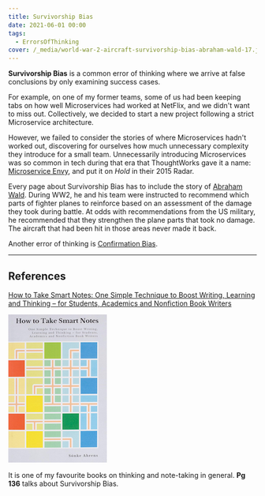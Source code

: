 ```yaml
---
title: Survivorship Bias
date: 2021-06-01 00:00
tags:
  - ErrorsOfThinking
cover: /_media/world-war-2-aircraft-survivorship-bias-abraham-wald-17.jpeg
---
```


**Survivorship Bias** is a common error of thinking where we arrive at false conclusions by only examining success cases.

For example, on one of my former teams, some of us had been keeping tabs on how well Microservices had worked at NetFlix, and we didn't want to miss out. Collectively, we decided to start a new project following a strict Microservice architecture.

However, we failed to consider the stories of where Microservices hadn't worked out, discovering for ourselves how much unnecessary complexity they introduce for a small team. Unnecessarily introducing Microservices was so common in tech during that era that ThoughtWorks gave it a name:  [Microservice Envy](https://www.thoughtworks.com/radar/techniques/microservice-envy), and put it on *Hold* in their 2015 Radar.

Every page about Survivorship Bias has to include the story of [Abraham Wald](https://en.wikipedia.org/wiki/Survivorship_bias#In_the_military). During WW2, he and his team were instructed to recommend which parts of fighter planes to reinforce based on an assessment of the damage they took during battle. At odds with recommendations from the US military, he recommended that they strengthen the plane parts that took no damage. The aircraft that had been hit in those areas never made it back.

Another error of thinking is [Confirmation Bias](confirmation-bias.md).

---
## References

[How to Take Smart Notes: One Simple Technique to Boost Writing, Learning and Thinking – for Students, Academics and Nonfiction Book Writers](https://amzn.to/4bbgrSZ)

![How to Take Smart Notes cover](../_media/how-to-take-smart-notes-cover.png)

It is one of my favourite books on thinking and note-taking in general. **Pg 136** talks about Survivorship Bias.